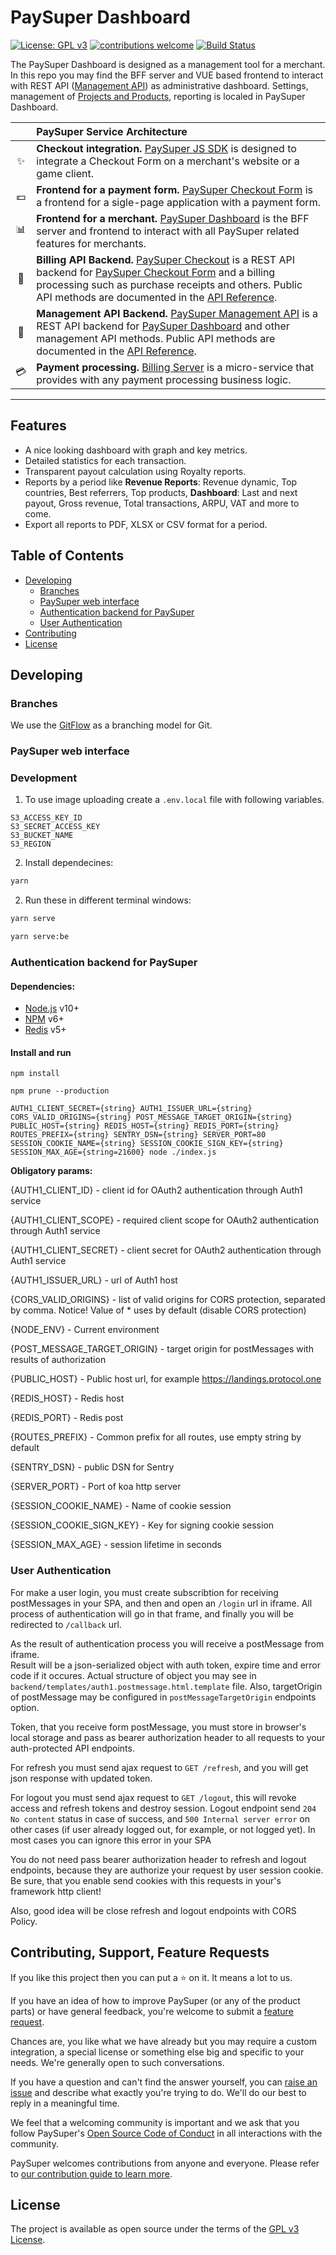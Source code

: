 # PaySuper Dashboard

[![License: GPL v3](https://img.shields.io/badge/License-GPLv3-brightgreen.svg)](https://www.gnu.org/licenses/gpl-3.0)
[![contributions welcome](https://img.shields.io/badge/contributions-welcome-brightgreen.svg?style=flat)](https://github.com/paysuper/paysuper-dashboard/issues) 
[![Build Status](https://travis-ci.org/paysuper/paysuper-dashboard.svg?branch=master)](https://travis-ci.org/paysuper/paysuper-dashboard)

The PaySuper Dashboard is  designed as a management tool for a merchant. In this repo you may find the BFF server and VUE based frontend to interact with REST API ([Management API](https://github.com/paysuper/paysuper-management-api)) as administrative dashboard. Settings, management of [Projects and Products](https://docs.pay.super.com/docs/payments/quick-start), reporting is localed in PaySuper Dashboard.

|   | PaySuper Service Architecture
:---: | :---
✨ | **Checkout integration.** [PaySuper JS SDK](https://github.com/paysuper/paysuper-js-sdk) is designed to integrate a Checkout Form on a merchant's website or a game client.
💵 | **Frontend for a payment form.** [PaySuper Checkout Form](https://github.com/paysuper/paysuper-payment-form) is a frontend for a sigle-page application with a payment form.
📊 | **Frontend for a merchant.** [PaySuper Dashboard](https://github.com/paysuper/paysuper-dashboard) is the BFF server and frontend to interact with all PaySuper related features for merchants.
🔧 | **Billing API Backend.** [PaySuper Checkout](https://github.com/paysuper/paysuper-checkout) is a REST API backend for [PaySuper Checkout Form](https://github.com/paysuper/paysuper-payment-form) and a billing processing such as purchase receipts and others. Public API methods are documented in the [API Reference](https://docs.pay.super.com/api).
🔧 | **Management API Backend.** [PaySuper Management API](https://github.com/paysuper/paysuper-management-api) is a REST API backend for [PaySuper Dashboard](https://github.com/paysuper/paysuper-dashboard) and other management API methods. Public API methods are documented in the [API Reference](https://docs.pay.super.com/api).
💳 | **Payment processing.** [Billing Server](https://github.com/paysuper/paysuper-billing-server) is a micro-service that provides with any payment processing business logic.

***

## Features

* A nice looking dashboard with graph and key metrics.
* Detailed statistics for each transaction.
* Transparent payout calculation using Royalty reports.
* Reports by a period like **Revenue Reports**: Revenue dynamic, Top countries, Best referrers, Top products, **Dashboard**: Last and next payout, Gross revenue, Total transactions, ARPU, VAT and more to come.
* Export all reports to PDF, XLSX or CSV format for a period.

## Table of Contents

- [Developing](#developing)
    - [Branches](#branches)
    - [PaySuper web interface](#paysuper-web-interface)
    - [Authentication backend for PaySuper](#authentication-backend-for-paysuper)
    - [User Authentication](#user-authentication)
- [Contributing](#contributing-support-feature-requests)
- [License](#license)

## Developing

### Branches

We use the [GitFlow](https://nvie.com/posts/a-successful-git-branching-model) as a branching model for Git.

### PaySuper web interface

### Development

1. To use image uploading create a `.env.local` file with following variables.

```
S3_ACCESS_KEY_ID
S3_SECRET_ACCESS_KEY
S3_BUCKET_NAME
S3_REGION
```

2. Install dependecines:

```bash
yarn
```

2. Run these in different terminal windows:

```bash
yarn serve
```

```bash
yarn serve:be
```

### Authentication backend for PaySuper

#### Dependencies:

* [Node.js](https://nodejs.org/en/download/) v10+
* [NPM](https://www.npmjs.com/get-npm) v6+
* [Redis](https://redis.io/topics/quickstart) v5+

#### Install and run

```
npm install
```

```
npm prune --production
```

```NODE_ENV={string=production} AUTH1_CLIENT_ID={string} AUTH1_CLIENT_SCOPE={string="openid,offline"} 
AUTH1_CLIENT_SECRET={string} AUTH1_ISSUER_URL={string} CORS_VALID_ORIGINS={string} POST_MESSAGE_TARGET_ORIGIN={string} 
PUBLIC_HOST={string} REDIS_HOST={string} REDIS_PORT={string} ROUTES_PREFIX={string} SENTRY_DSN={string} SERVER_PORT=80 
SESSION_COOKIE_NAME={string} SESSION_COOKIE_SIGN_KEY={string} SESSION_MAX_AGE={string=21600} node ./index.js
```

**Obligatory params:**

{AUTH1_CLIENT_ID} - client id for OAuth2 authentication through Auth1 service

{AUTH1_CLIENT_SCOPE} - required client scope for OAuth2 authentication through Auth1 service

{AUTH1_CLIENT_SECRET} - client secret for OAuth2 authentication through Auth1 service

{AUTH1_ISSUER_URL} - url of Auth1 host 

{CORS_VALID_ORIGINS} - list of valid origins for CORS protection, separated by comma. Notice! Value of * uses by default (disable CORS protection)

{NODE_ENV} - Current environment

{POST_MESSAGE_TARGET_ORIGIN} - target origin for postMessages with results of authorization

{PUBLIC_HOST} - Public host url, for example https://landings.protocol.one

{REDIS_HOST} - Redis host

{REDIS_PORT} - Redis post

{ROUTES_PREFIX} - Common prefix for all routes, use empty string by default

{SENTRY_DSN} - public DSN for Sentry

{SERVER_PORT} - Port of koa http server

{SESSION_COOKIE_NAME} - Name of cookie session

{SESSION_COOKIE_SIGN_KEY} - Key for signing cookie session

{SESSION_MAX_AGE} - session lifetime in seconds

### User Authentication

For make a user login, you must create subscribtion for receiving postMessages in your SPA, and then and open an `/login` url in iframe.
All process of authentication will go in that frame, and finally you will be redirected to `/callback` url.

As the result of authentication process you will receive a postMessage from iframe.  
Result will be a json-serialized object with auth token, expire time and error code if it occures.
Actual structure of object you may see in `backend/templates/auth1.postmessage.html.template` file.
Also, targetOrigin of postMessage may be configured in `postMessageTargetOrigin` endpoints option.

Token, that you receive form postMessage, you must store in browser's local storage and  pass as bearer authorization header to all requests to your auth-protected API endpoints.

For refresh you must send ajax request to `GET /refresh`, and you will get json response with updated token.

For logout you must send ajax request to `GET /logout`, this will revoke access and refresh tokens and destroy session.
Logout endpoint send `204 No content` status in case of success, and `500 Internal server error` on other cases (if user already logged out, for example, or not logged yet). In most cases you can ignore this error in your SPA

You do not need pass bearer authorization header to refresh and logout endpoints, because they are authorize your request by user session cookie. Be sure, that you enable send cookies with this requests in your's framework http client!

Also, good idea will be close refresh and logout endpoints with CORS Policy.

## Contributing, Support, Feature Requests
If you like this project then you can put a ⭐️ on it. It means a lot to us.

If you have an idea of how to improve PaySuper (or any of the product parts) or have general feedback, you're welcome to submit a [feature request](../../issues/new?assignees=&labels=&template=feature_request.md&title=).

Chances are, you like what we have already but you may require a custom integration, a special license or something else big and specific to your needs. We're generally open to such conversations.

If you have a question and can't find the answer yourself, you can [raise an issue](../../issues/new?assignees=&labels=&template=support-request.md&title=I+have+a+question+about+%3Cthis+and+that%3E+%5BSupport%5D) and describe what exactly you're trying to do. We'll do our best to reply in a meaningful time.

We feel that a welcoming community is important and we ask that you follow PaySuper's [Open Source Code of Conduct](https://github.com/paysuper/code-of-conduct/blob/master/README.md) in all interactions with the community.

PaySuper welcomes contributions from anyone and everyone. Please refer to [our contribution guide to learn more](CONTRIBUTING.md).

## License

The project is available as open source under the terms of the [GPL v3 License](https://www.gnu.org/licenses/gpl-3.0).
